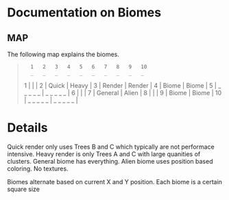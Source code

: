 # Documentation on Biomes
## MAP		

The following map explains the biomes.
>		1	2	3	4	5	6	7	8	9	10
>		_	_	_	_	_	_	_	_	_	_	
>1	|					  |						|
>2	|		Quick		  |		Heavy			|
>3	|		Render		  |		Render			|
>4	|		Biome		  |		Biome			|
>5	|	_	_	_	_   _ | _	_	_	_	_	|
>6	|					  |						|
>7	|     General		  |		Alien			|
>8	|	  				  |						|
>9	|	   Biome		  |		Biome			|
>10	|	_	_	_	_  _  |	_	_	_	_	_	|

# Details
Quick render only uses Trees B and C which typically are not performace intensive.
Heavy render is only Trees A and C with large quanities of clusters.
General biome has everything.
Alien biome uses position based coloring. No textures.

Biomes alternate based on current X and Y position. 
Each biome is a certain square size